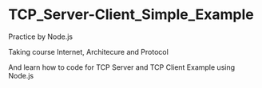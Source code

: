 # TCP_Server-Client_Simple_Example
Practice by Node.js

Taking course Internet, Architecure and Protocol

And learn how to code for TCP Server and TCP Client Example using Node.js
